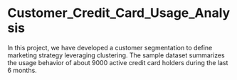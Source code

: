 # Customer_Credit_Card_Usage_Analysis
In this project, we have developed a customer segmentation to define marketing strategy leveraging clustering. The sample dataset summarizes the usage behavior of about 9000 active credit card holders during the last 6 months.
